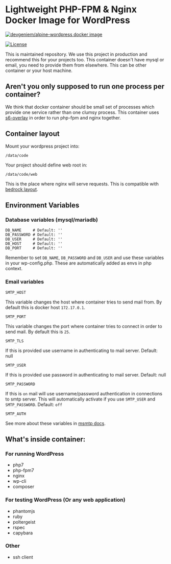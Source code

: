 # Lightweight PHP-FPM & Nginx Docker Image for WordPress
[![devgeniem/alpine-wordpress docker image](http://dockeri.co/image/devgeniem/alpine-wordpress)](https://registry.hub.docker.com/u/devgeniem/alpine-wordpress/)

[![License](http://img.shields.io/:license-mit-blue.svg?style=flat-square)](http://badges.mit-license.org)

This is maintained repository. We use this project in production and recommend this for your projects too. This container doesn't have mysql or email, you need to provide them from elsewhere. This can be other container or your host machine.

## Aren't you only supposed to run one process per container?
We think that docker container should be small set of processes which provide one service rather than one clumsy process. This container uses [s6-overlay](https://github.com/just-containers/s6-overlay) in order to run php-fpm and nginx together.

## Container layout
Mount your wordpress project into:
```
/data/code
```

Your project should define web root in:
```
/data/code/web
```
This is the place where nginx will serve requests. This is compatible with [bedrock layout](https://github.com/roots/bedrock).

## Environment Variables

### Database variables (mysql/mariadb)

```
DB_NAME     # Default: ''
DB_PASSWORD # Default: ''
DB_USER     # Default: ''
DB_HOST     # Default: ''
DB_PORT     # Default: ''
```

Remember to set `DB_NAME`, `DB_PASSWORD` and `DB_USER` and use these variables in your wp-config.php. These are automatically added as envs in php context.

### Email variables

```
SMTP_HOST
```

This variable changes the host where container tries to send mail from. By default this is docker host `172.17.0.1`.

```
SMTP_PORT
```

This variable changes the port where container tries to connect in order to send mail. By default this is `25`.

```
SMTP_TLS
```

If this is provided use username in authenticating to mail server. Default: null
```
SMTP_USER
```

If this is provided use password in authenticating to mail server. Default: null
```
SMTP_PASSWORD
```

If this is `on` mail will use username/password authentication in connections to smtp server.
This will automatically activate if you use `SMTP_USER` and `SMTP_PASSWORD`. Default: `off`
```
SMTP_AUTH
```

See more about these variables in [msmtp docs](http://msmtp.sourceforge.net/doc/msmtp.html#Authentication).

## What's inside container:
### For running WordPress
- php7
- php-fpm7
- nginx
- wp-cli
- composer

### For testing WordPress (Or any web application)
- phantomjs
- ruby
- poltergeist
- rspec
- capybara

### Other
- ssh client

